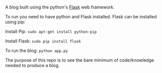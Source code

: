 A blog built using the python's [Flask](http://flask.pocoo.org/docs/0.10/) web framework.

To run you need to have python and Flask installed. Flask can be installed using pip:

Install Pip:
```sudo apt-get install python-pip```

Install Flask:
```sudo pip install flask```

To run the blog:
```python app.py```

The purpose of this repo is to see the bare minimum of code/knowledge needed to produce a blog.
